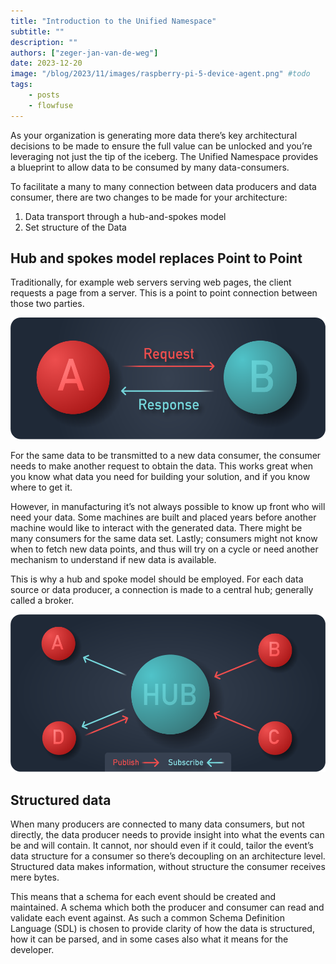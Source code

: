```yaml
---
title: "Introduction to the Unified Namespace"
subtitle: ""
description: ""
authors: ["zeger-jan-van-de-weg"]
date: 2023-12-20
image: "/blog/2023/11/images/raspberry-pi-5-device-agent.png" #todo
tags:
    - posts
    - flowfuse
---
```


As your organization is generating more data there’s key architectural decisions to be made to ensure the full value can be unlocked and you’re leveraging not just the tip of the iceberg. The Unified Namespace provides a blueprint to allow data to be consumed by many data-consumers.

To facilitate a many to many connection between data producers and data consumer, there are two changes to be made for your architecture:
1. Data transport through a hub-and-spokes model
1. Set structure of the Data

## Hub and spokes model replaces Point to Point

Traditionally, for example web servers serving web pages, the client requests a
page from a server. This is a point to point connection between those two parties.

![Point to point graphic](./images/uns-point-to-point.png)

For the same data to be transmitted to a new data consumer, the consumer needs
to make another request to obtain the data. This works great when you know what
data you need for building your solution, and if you know where to get it.

However, in manufacturing it’s not always possible to know up front who will
need your data. Some machines are built and placed years before another machine
would like to interact with the generated data. There might be many consumers
for the same data set. Lastly; consumers might not know when to fetch new data
points, and thus will try on a cycle or need another mechanism to understand if
new data is available.

This is why a hub and spoke model should be employed. For each data source or
data producer, a connection is made to a central hub; generally called a broker. 

![Hub and spoke graphic](./images/uns-hub.png)

## Structured data

When many producers are connected to many data consumers, but not directly,
the data producer needs to provide insight into what the events can be and will
contain. It cannot, nor should even if it could, tailor the event’s data structure
for a consumer so there’s decoupling on an architecture level. Structured data
makes information, without structure the consumer receives mere bytes.

This means that a schema for each event should be created and maintained. A
schema which both the producer and consumer can read and validate each event
against. As such a common Schema Definition Language (SDL) is chosen to provide
clarity of how the data is structured, how it can be parsed, and in some cases
also what it means for the developer.
